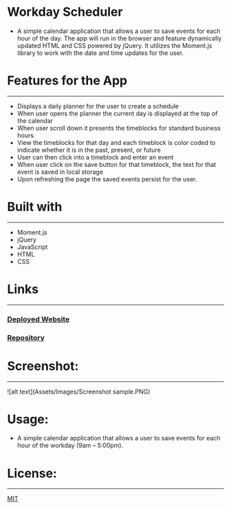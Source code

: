 # Workday Scheduler
-	A simple calendar application that allows a user to save events for each hour of the day. The app will run in the browser and feature dynamically updated HTML and CSS powered by jQuery. It utilizes the Moment.js library to work with the date and time updates for the user. 

# Features for the App 
-----------------------------------------------------------------------  
-	Displays a daily planner for the user to create a schedule
-	When user opens the planner the current day is displayed at the top of the calendar
-	When user scroll down it presents the  timeblocks for standard business hours
-	View the timeblocks for that day and each timeblock is color coded to indicate whether it is in the past, present, or future
-	User can then click into a timeblock and enter an event
-	When user click on the save button for that timeblock, the text for that event is saved in local storage
-	Upon  refreshing the page the saved events persist for the user.

# Built with
-----------------------------------------------------------------------
-	Moment.js
-	jQuery
-	JavaScript
-	HTML  
-	CSS 


# Links
-----------------------------------------------------------------------
### [ Deployed Website](https://micky-ad.github.io/Work-Day-Scheduler/)
### [Repository](https://github.com/Micky-Ad/Work-Day-Scheduler)


# Screenshot:
----------------------------------------------------------------------

 ![alt text](Assets/Images/Screenshot sample.PNG)

# Usage:
-	A simple calendar application that allows a user to save events for each hour of the workday (9am – 5:00pm).

# License:
-----------------------------------------------------------------------
[MIT](https://choosealicense.com/licenses/mit/)







